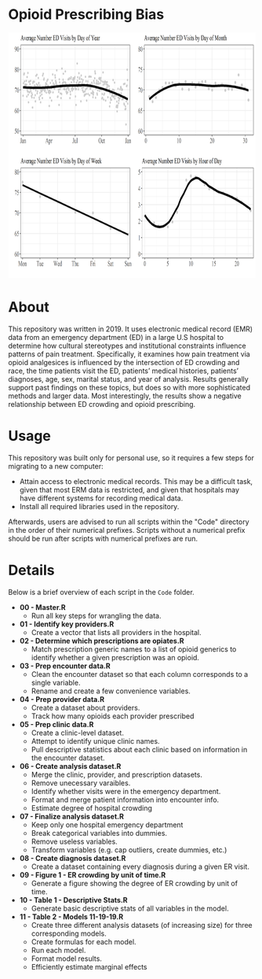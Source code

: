 # Opioid Prescribing Bias

<p align="center">
  <img src="./Images/Figure.png" height="500">
</p>

# About

This repository was written in 2019. It uses electronic medical record (EMR) data from an emergency department (ED) in a large U.S hospital to determine how cultural stereotypes and institutional constraints influence patterns of pain treatment. Specifically, it examines how pain treatment via opioid analgesices is influenced by the intersection of ED crowding and race, the time patients visit the ED, patients’ medical histories, patients’ diagnoses, age, sex, marital status, and year of analysis. Results generally support past findings on these topics, but does so with more sophisticated methods and larger data. Most interestingly, the results show a negative relationship between ED crowding and opioid prescribing.

# Usage
This repository was built only for personal use, so it requires a few steps for migrating to a new computer:
- Attain access to electronic medical records. This may be a difficult task, given that most ERM data is restricted, and given that hospitals may have different systems for recording medical data.
- Install all required libraries used in the repository.

Afterwards, users are advised to run all scripts within the "Code" directory in the order of their numerical prefixes. Scripts without a numerical prefix should be run after scripts with numerical prefixes are run. 

# Details
Below is a brief overview of each script in the `Code` folder.

   - **00 - Master.R**
       - Run all key steps for wrangling the data.
   - **01 - Identify key providers.R**
       - Create a vector that lists all providers in the hospital.
   - **02 - Determine which prescriptions are opiates.R**
       - Match prescription generic names to a list of opioid generics to identify whether a given prescription was an opioid.
   - **03 - Prep encounter data.R**
       - Clean the encounter dataset so that each column corresponds to a single variable. 
       - Rename and create a few convenience variables.
   - **04 - Prep provider data.R**
       - Create a dataset about providers.
       - Track how many opioids each provider prescribed
   - **05 - Prep clinic data.R**
       - Create a clinic-level dataset.
       - Attempt to identify unique clinic names.
       - Pull descriptive statistics about each clinic based on information in the encounter dataset.
   - **06 - Create analysis dataset.R**
       - Merge the clinic, provider, and prescription datasets.
       - Remove unecessary varaibles.
       - Identify whether visits were in the emergency department.
       - Format and merge patient information into encounter info.
       - Estimate degree of hospital crowding
   - **07 - Finalize analysis dataset.R**
       - Keep only one hospital emergency department
       - Break categorical variables into dummies.
       - Remove useless variables.
       - Transform variables (e.g. cap outliers, create dummies, etc.)
   - **08 - Create diagnosis dataset.R**
       - Create a dataset containing every diagnosis during a given ER visit.
   - **09 - Figure 1 - ER crowding by unit of time.R**
       - Generate a figure showing the degree of ER crowding by unit of time.
   - **10 - Table 1 - Descriptive Stats.R**
       - Generate basic descriptive stats of all variables in the model.
   - **11 - Table 2 - Models 11-19-19.R**
       - Create three different analysis datasets (of increasing size) for three corresponding models.
       - Create formulas for each model.
       - Run each model.
       - Format model results.
       - Efficiently estimate marginal effects
